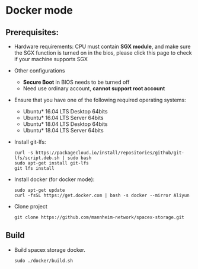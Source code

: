 # Docker mode

## Prerequisites:
- Hardware requirements: 
  CPU must contain **SGX module**, and make sure the SGX function is turned on in the bios, please click this page to check if your machine supports SGX
  
- Other configurations
  - **Secure Boot** in BIOS needs to be turned off
  - Need use ordinary account, **cannot support root account**

- Ensure that you have one of the following required operating systems:
  * Ubuntu\* 16.04 LTS Desktop 64bits
  * Ubuntu\* 16.04 LTS Server 64bits
  * Ubuntu\* 18.04 LTS Desktop 64bits
  * Ubuntu\* 18.04 LTS Server 64bits

- Install git-lfs:
  ```
  curl -s https://packagecloud.io/install/repositories/github/git-lfs/script.deb.sh | sudo bash
  sudo apt-get install git-lfs
  git lfs install
  ```

- Install docker (for docker mode):
  ```
  sudo apt-get update
  curl -fsSL https://get.docker.com | bash -s docker --mirror Aliyun
  ```

- Clone project
  ```
  git clone https://github.com/mannheim-network/spacex-storage.git
  ```

## Build
- Build spacex storage docker.
  ```
  sudo ./docker/build.sh
  ```
